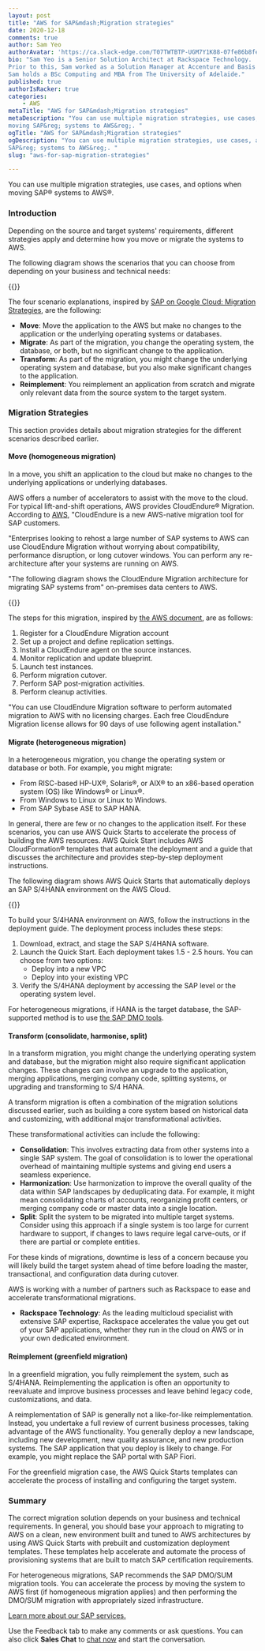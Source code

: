 ```yaml
---
layout: post
title: "AWS for SAP&mdash;Migration strategies"
date: 2020-12-18
comments: true
author: Sam Yeo
authorAvatar: 'https://ca.slack-edge.com/T07TWTBTP-UGM7Y1K88-07fe86b8fe61-512'
bio: "Sam Yeo is a Senior Solution Architect at Rackspace Technology.
Prior to this, Sam worked as a Solution Manager at Accenture and Basis Consultant at SAP.
Sam holds a BSc Computing and MBA from The University of Adelaide."
published: true
authorIsRacker: true
categories:
    - AWS
metaTitle: "AWS for SAP&mdash;Migration strategies"
metaDescription: "You can use multiple migration strategies, use cases, and options when
moving SAP&reg; systems to AWS&reg;. "
ogTitle: "AWS for SAP&mdash;Migration strategies"
ogDescription: "You can use multiple migration strategies, use cases, and options when moving
SAP&reg; systems to AWS&reg;. "
slug: "aws-for-sap-migration-strategies"

---
```


You can use multiple migration strategies, use cases, and options when moving SAP&reg;
systems to AWS&reg;.

<!--more-->

### Introduction 

Depending on the source and target systems' requirements, different strategies apply and
determine how you move or migrate the systems to AWS. 

The following diagram shows the scenarios that you can choose from depending on your
business and technical needs:

{{<img src="Picture1.png" title="" alt="">}}

The four scenario explanations, inspired by
[SAP on Google Cloud: Migration Strategies](https://cloud.google.com/solutions/sap-on-google-cloud-migration-strategies),
are the following: 

- **Move**: Move the application to the AWS but make no changes to the application or the
  underlying operating systems or databases. 
- **Migrate**: As part of the migration, you change the operating system, the database, or
  both, but no significant change to the application. 
- **Transform**: As part of the migration, you might change the underlying operating system
  and database, but you also make significant changes to the application.
- **Reimplement**: You reimplement an application from scratch and migrate only relevant
  data from the source system to the target system. 

### Migration Strategies 

This section provides details about migration strategies for the different scenarios
described earlier. 

#### Move (homogeneous migration) 

In a move, you shift an application to the cloud but make no changes to the underlying
applications or underlying databases. 

AWS offers a number of accelerators to assist with the move to the cloud. For typical
lift-and-shift operations, AWS provides CloudEndure&reg; Migration. According to
[AWS](https://aws.amazon.com/blogs/awsforsap/automating-sap-migrations-using-cloudendure-migration/),
"CloudEndure is a new AWS-native migration tool for SAP customers. 

"Enterprises looking to rehost a large number of SAP systems to AWS can use CloudEndure
Migration without worrying about compatibility, performance disruption, or long cutover
windows. You can perform any re-architecture after your systems are running on AWS. 

"The following diagram shows the CloudEndure Migration architecture for migrating SAP
systems from" on-premises data centers to AWS. 

{{<img src="Picture2.png" title="" alt="">}}

The steps for this migration, inspired by
[the AWS document](https://aws.amazon.com/blogs/awsforsap/automating-sap-migrations-using-cloudendure-migration/),
are as follows: 

1. Register for a CloudEndure Migration account 
2. Set up a project and define replication settings. 
3. Install a CloudEndure agent on the source instances. 
4. Monitor replication and update blueprint. 
5. Launch test instances. 
6. Perform migration cutover. 
7. Perform SAP post-migration activities. 
8. Perform cleanup activities. 

"You can use CloudEndure Migration software to perform automated migration to AWS with no
licensing charges. Each free CloudEndure Migration license allows for 90 days of use
following agent installation."

#### Migrate (heterogeneous migration) 

In a heterogeneous migration, you change the operating system or database or both. For
example, you might migrate: 

- From RISC-based HP-UX&reg;, Solaris&reg;, or AIX&reg; to an x86-based operation system
  (OS) like Windows&reg; or Linux&reg;. 
- From Windows to Linux or Linux to Windows. 
- From SAP Sybase ASE to SAP HANA. 

In general, there are few or no changes to the application itself. For these scenarios, you
can use AWS Quick Starts to accelerate the process of building the AWS resources. AWS Quick
Start includes AWS CloudFormation&reg; templates that automate the deployment and a guide
that discusses the architecture and provides step-by-step deployment instructions. 

The following diagram shows AWS Quick Starts that automatically deploys an SAP S/4HANA
environment on the AWS Cloud. 

{{<img src="Picture3.png" title="" alt="">}}

To build your S/4HANA environment on AWS, follow the instructions in the deployment guide.
The deployment process includes these steps: 

1. Download, extract, and stage the SAP S/4HANA software. 
2. Launch the Quick Start. Each deployment takes 1.5 - 2.5 hours. You can choose from two options:
      - Deploy into a new VPC
      - Deploy into your existing VPC 
3. Verify the S/4HANA deployment by accessing the SAP level or the operating system level. 

For heterogeneous migrations, if HANA is the target database, the SAP-supported method is
to use [the SAP DMO tools](https://blogs.sap.com/2013/11/29/database-migration-option-dmo-of-sum-introduction/).

#### Transform (consolidate, harmonise, split) 

In a transform migration, you might change the underlying operating system and database,
but the migration might also require significant application changes. These changes can
involve an upgrade to the application, merging applications, merging company code, splitting
systems, or upgrading and transforming to S/4 HANA. 
 
A transform migration is often a combination of the migration solutions discussed earlier,
such as building a core system based on historical data and customizing, with additional
major transformational activities. 
	 
These transformational activities can include the following: 

- **Consolidation**: This involves extracting data from other systems into a single SAP
  system. The goal of consolidation is to lower the operational overhead of maintaining
  multiple systems and giving end users a seamless experience. 
- **Harmonization**: Use harmonization to improve the overall quality of the data within
  SAP landscapes by deduplicating data. For example, it might mean consolidating charts of
  accounts, reorganizing profit centers, or merging company code or master data into a single
  location. 
- **Split**: Split the system to be migrated into multiple target systems. Consider using
  this approach if a single system is too large for current hardware to support, if changes
  to laws require legal carve-outs, or if there are partial or complete entities. 

For these kinds of migrations, downtime is less of a concern because you will likely build
the target system ahead of time before loading the master, transactional, and configuration
data during cutover. 

AWS is working with a number of partners such as Rackspace to ease and accelerate
transformational migrations. 

- **Rackspace Technology**: As the leading multicloud specialist with extensive SAP
  expertise, Rackspace accelerates the value you get out of your SAP applications, whether
  they run in the cloud on AWS or in your own dedicated environment. 

#### Reimplement (greenfield migration) 

In a greenfield migration, you fully reimplement the system, such as S/4HANA. Reimplementing
the application is often an opportunity to reevaluate and improve business processes and
leave behind legacy code, customizations, and data. 

A reimplementation of SAP is generally not a like-for-like reimplementation. Instead, you
undertake a full review of current business processes, taking advantage of the AWS
functionality. You generally deploy a new landscape, including new development, new quality
assurance, and new production systems. The SAP application that you deploy is likely to
change. For example, you might replace the SAP portal with SAP Fiori. 

For the greenfield migration case, the AWS Quick Starts templates can accelerate the process
of installing and configuring the target system. 

### Summary 

The correct migration solution depends on your business and technical requirements. In
general, you should base your approach to migrating to AWS on a clean, new environment built
and tuned to AWS architectures by using AWS Quick Starts with prebuilt and customization
deployment templates. These templates help accelerate and automate the process of
provisioning systems that are built to match SAP certification requirements. 

For heterogeneous migrations, SAP recommends the SAP DMO/SUM migration tools. You can
accelerate the process by moving the system to AWS first (if homogeneous migration applies)
and then performing the DMO/SUM migration with appropriately sized infrastructure. 

<a class="cta red" id="cta" href="https://www.rackspace.com/sap">Learn more about our SAP services.</a>

Use the Feedback tab to make any comments or ask questions. You can also click
**Sales Chat** to [chat now](https://www.rackspace.com/) and start the conversation.

